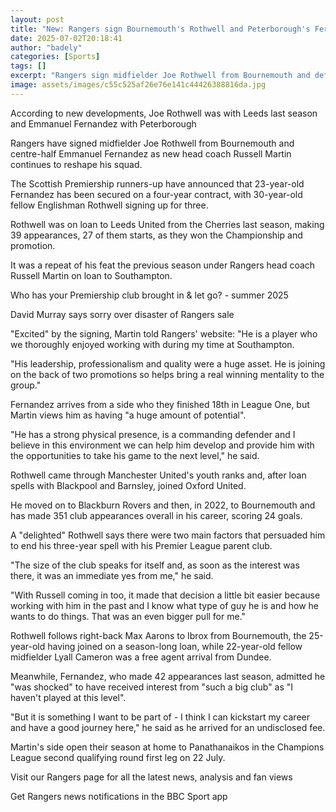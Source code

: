 ```yaml
---
layout: post
title: "New: Rangers sign Bournemouth's Rothwell and Peterborough's Fernandez"
date: 2025-07-02T20:18:41
author: "badely"
categories: [Sports]
tags: []
excerpt: "Rangers sign midfielder Joe Rothwell from Bournemouth and defender Emmanuel Fernandez as new head coach Russell Martin begins to reshape his squad."
image: assets/images/c55c525af26e76e141c44426388816da.jpg
---
```


According to new developments, Joe Rothwell was with Leeds last season and Emmanuel Fernandez with Peterborough

Rangers have signed midfielder Joe Rothwell from Bournemouth and centre-half Emmanuel Fernandez as new head coach Russell Martin continues to reshape his squad.

The Scottish Premiership runners-up have announced that 23-year-old Fernandez has been secured on a four-year contract, with 30-year-old fellow Englishman Rothwell signing up for three.

Rothwell was on loan to Leeds United from the Cherries last season, making 39 appearances, 27 of them starts, as they won the Championship and promotion.

It was a repeat of his feat the previous season under Rangers head coach Russell Martin on loan to Southampton.

Who has your Premiership club brought in & let go? - summer 2025

David Murray says sorry over disaster of Rangers sale

"Excited" by the signing, Martin told Rangers' website: "He is a player who we thoroughly enjoyed working with during my time at Southampton.

"His leadership, professionalism and quality were a huge asset. He is joining on the back of two promotions so helps bring a real winning mentality to the group."

Fernandez arrives from a side who they finished 18th in League One, but Martin views him as having "a huge amount of potential".

"He has a strong physical presence, is a commanding defender and I believe in this environment we can help him develop and provide him with the opportunities to take his game to the next level," he said.

Rothwell came through Manchester United's youth ranks and, after loan spells with Blackpool and Barnsley, joined Oxford United.

He moved on to Blackburn Rovers and then, in 2022, to Bournemouth and has made 351 club appearances overall in his career, scoring 24 goals.

A "delighted" Rothwell says there were two main factors that persuaded him to end his three-year spell with his Premier League parent club.

"The size of the club speaks for itself and, as soon as the interest was there, it was an immediate yes from me," he said.

"With Russell coming in too, it made that decision a little bit easier because working with him in the past and I know what type of guy he is and how he wants to do things. That was an even bigger pull for me."

Rothwell follows right-back Max Aarons to Ibrox from Bournemouth, the 25-year-old having joined on a season-long loan, while 22-year-old fellow midfielder Lyall Cameron was a free agent arrival from Dundee.

Meanwhile, Fernandez, who made 42 appearances last season, admitted he "was shocked" to have received interest from "such a big club" as "I haven't played at this level".

"But it is something I want to be part of - I think I can kickstart my career and have a good journey here," he said as he arrived for an undisclosed fee.

Martin's side open their season at home to Panathanaikos in the Champions League second qualifying round first leg on 22 July.

Visit our Rangers page for all the latest news, analysis and fan views

Get Rangers news notifications in the BBC Sport app

